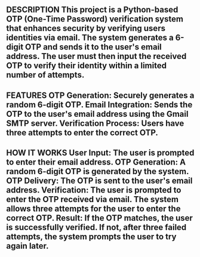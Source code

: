 DESCRIPTION
This project is a Python-based OTP (One-Time Password) verification system that enhances security by verifying users identities via email. The system generates a 6-digit OTP and sends it to the user's email address. The user must then input the received OTP to verify their identity within a limited number of attempts.
-------------------------------------------------------------------------------------------------------------------------------------------------------------------------------------------


FEATURES
OTP Generation: Securely generates a random 6-digit OTP.
Email Integration: Sends the OTP to the user's email address using the Gmail SMTP server.
Verification Process: Users have three attempts to enter the correct OTP.
------------------------------------------------------------------------------------------------------------------------------------------------------------------------------------------


HOW IT WORKS
User Input: The user is prompted to enter their email address.
OTP Generation: A random 6-digit OTP is generated by the system.
OTP Delivery: The OTP is sent to the user's email address.
Verification: The user is prompted to enter the OTP received via email. The system allows three attempts for the user to enter the correct OTP.
Result: If the OTP matches, the user is successfully verified. If not, after three failed attempts, the system prompts the user to try again later.
---------------------------------------------------------------------------------------------------------------------------------------------------------------------------------------------
